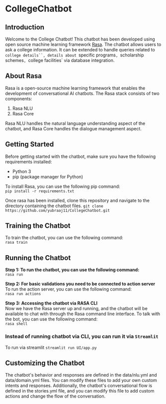 # CollegeChatbot

## Introduction
Welcome to the College Chatbot! This chatbot has been developed using open source machine learning framework [Rasa](https://rasa.com/). The chatbot allows users to ask a college information. It can  be extended to handle queries related to `college details``, details about `specific programs`, `scholarship schemes`, `college facilities` via database integration.

## About Rasa
Rasa is a open-source machine learning framework that enables the development of conversational AI chatbots. The Rasa stack consists of two components:

1. Rasa NLU
2. Rasa Core

Rasa NLU handles the natural language understanding aspect of the chatbot, and Rasa Core handles the dialogue management aspect.

## Getting Started

Before getting started with the chatbot, make sure you have the following requirements installed:

- Python 3
- pip (package manager for Python)

To install Rasa, you can use the following pip command: <br />
```pip install -r requirements.txt```

Once rasa has been installed, clone this repository and navigate to the directory containing the chatbot files.
```git clone https://github.com/yubraaj11/CollegeChatbot.git```

## Training the Chatbot
To train the chatbot, you can use the following command:<br />
```rasa train```

## Running the Chatbot
**Step 1: To run the chatbot, you can use the following command:**<br />
```rasa run```

**Step 2: For basic validations you need to be connected to action server**<br />
To run the action server, you can use the following command:<br />
```rasa run actions```

**Step 3: Accessing the chatbot via RASA CLI**<br />
Now we have the Rasa server up and running, and the chatbot will be available to chat with through the Rasa command line interface.
To talk with the bot, you can use the following command:<br />
```rasa shell```

### Instead of running chatbot via CLI, you can run it via `Streamlit`
To run via streamlit
```streamlit run UI/app.py```


## Customizing the Chatbot<br />
The chatbot's behavior and responses are defined in the data/nlu.yml and data/domain.yml files. You can modify these files to add your own custom intents and responses. Additionally, the chatbot's conversational flow is defined in the stories.yml file, and you can modify this file to add custom actions and change the flow of the conversation.